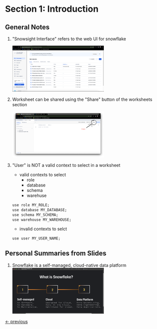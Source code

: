# Section 1: Introduction

## General Notes

1. "Snowsight Interface" refers to the web UI for snowflake
    
    <img src="../resources/readme_images/section01/section01a_snowsight.png" width="300" height="150">
    
1. Worksheet can be shared using the "Share" button of the worksheets section

    <img src="../resources/readme_images/section01/section01b_worksheet_sharing.png" width="300" height="150">

1. "User" is NOT a valid context to select in a worksheet
    - valid contexts to select
      - role
      - database
      - schema
      - warehuse
   ```snowflake
   use role MY_ROLE;
   use database MY_DATABASE;
   use schema MY_SCHEMA;
   use warehouse MY_WAREHOUSE;
   ```
   
    - invalid contexts to selct
   ```snowflake
   use user MY_USER_NAME;
   ```
   
## Personal Summaries from Slides

1. Snowflake is a self-managed, cloud-native data platform
    <img src="../resources/readme_images/section01/section01c_what_is_snowflake.png" width="300" height="150">

[<- previous](../README.md)